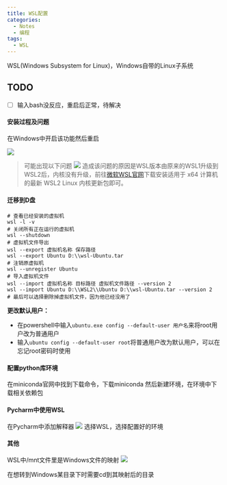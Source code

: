 ```yaml
---
title: WSL配置
categories:
  - Notes
  - 编程
tags:
  - WSL
---
```


WSL(Windows Subsystem for Linux)，Windows自带的Linux子系统

## TODO 
- [ ] 输入bash没反应，重启后正常，待解决

#### 安装过程及问题
在Windows中开启该功能然后重启

![](https://cdn.jsdelivr.net/gh/zhengyangWang1/image@main/img/20230923234736.png)

> 可能出现以下问题
> ![](https://cdn.jsdelivr.net/gh/zhengyangWang1/image@main/img/20230923234752.png)
> 造成该问题的原因是WSL版本由原来的WSL1升级到WSL2后，内核没有升级，前往[微软WSL官网](https://docs.microsoft.com/zh-cn/windows/wsl/wsl2-kernel)下载安装适用于 x64 计算机的最新 WSL2 Linux 内核更新包即可。

#### 迁移到D盘

```text
# 查看已经安装的虚拟机
wsl -l -v
# 关闭所有正在运行的虚拟机
wsl --shutdown
# 虚拟机文件导出
wsl --export 虚拟机名称 保存路径
wsl --export Ubuntu D:\\wsl-Ubuntu.tar
# 注销原虚拟机
wsl --unregister Ubuntu
# 导入虚拟机文件
wsl --import 虚拟机名称 目标路径 虚拟机文件路径 --version 2
wsl --import Ubuntu D:\\WSL2\\Ubuntu D:\\wsl-Ubuntu.tar --version 2
# 最后可以选择删除掉虚拟机文件，因为他已经没用了
```

**更改默认用户：**
- 在powershell中输入`ubuntu.exe config --default-user 用户名`来将root用户改为普通用户
- 输入`ubuntu config --default-user root`将普通用户改为默认用户，可以在忘记root密码时使用

#### 配置python库环境
在miniconda官网中找到下载命令，下载miniconda
然后新建环境，在环境中下载相关依赖包
#### Pycharm中使用WSL
在Pycharm中添加解释器
![](https://cdn.jsdelivr.net/gh/zhengyangWang1/image@main/img/20230923234812.png)
选择WSL，选择配置好的环境

#### 其他
WSL中/mnt文件里是Windows文件的映射
![](https://cdn.jsdelivr.net/gh/zhengyangWang1/image@main/img/20230923234824.png)

在想转到Windows某目录下时需要cd到其映射后的目录
